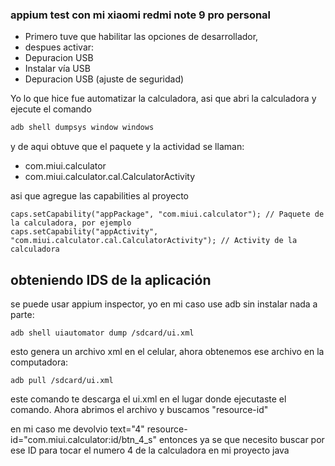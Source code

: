 ### appium test con mi xiaomi redmi note 9 pro personal

* Primero tuve que habilitar las opciones de desarrollador, 
* despues activar:
* Depuracion USB
* Instalar vía USB
* Depuracion USB (ajuste de seguridad)

Yo lo que hice fue automatizar la calculadora, asi que abri la calculadora y ejecute el comando

```bash
adb shell dumpsys window windows
```

y de aqui obtuve que el paquete y la actividad se llaman:

* com.miui.calculator
* com.miui.calculator.cal.CalculatorActivity

asi que agregue las capabilities al proyecto
```
caps.setCapability("appPackage", "com.miui.calculator"); // Paquete de la calculadora, por ejemplo
caps.setCapability("appActivity", "com.miui.calculator.cal.CalculatorActivity"); // Activity de la calculadora
```

## obteniendo IDS de la aplicación

se puede usar appium inspector, yo en mi caso use adb sin instalar nada a parte:

```
adb shell uiautomator dump /sdcard/ui.xml
```
esto genera un archivo xml en el celular, ahora obtenemos ese archivo en la computadora:

```
adb pull /sdcard/ui.xml
```

este comando te descarga el ui.xml en el lugar donde ejecutaste el comando.
Ahora abrimos el archivo y buscamos "resource-id"

en mi caso me devolvio 
text="4" resource-id="com.miui.calculator:id/btn_4_s"
entonces ya se que necesito buscar por ese ID para tocar el numero 4 de la calculadora en mi proyecto java